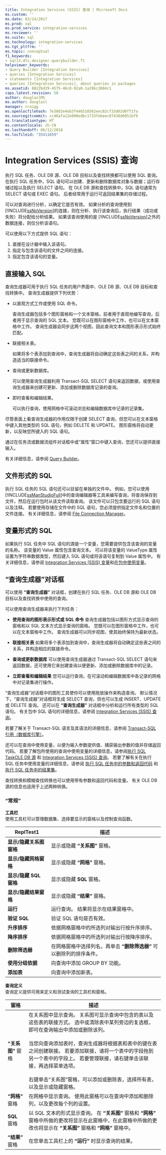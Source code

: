 ```yaml
---
title: Integration Services (SSIS) 查询 | Microsoft Docs
ms.custom: ''
ms.date: 03/14/2017
ms.prod: sql
ms.prod_service: integration-services
ms.reviewer: ''
ms.suite: sql
ms.technology: integration-services
ms.tgt_pltfrm: ''
ms.topic: conceptual
f1_keywords:
- sql13.dts.designer.querybuilder.f1
helpviewer_keywords:
- Query Builder [Integration Services]
- queries [Integration Services]
- statements [Integration Services]
- queries [Integration Services], about queries in packages
ms.assetid: 8822bd29-4575-46c8-92a0-1a39bc2604c1
caps.latest.revision: 58
author: douglaslMS
ms.author: douglasl
manager: craigg
ms.openlocfilehash: 7e3603e4eb3f446518562eec82cf33d02d0ff1fa
ms.sourcegitcommit: cc46afa12e890edbc1733febeec87438d6051bf9
ms.translationtype: HT
ms.contentlocale: zh-CN
ms.lasthandoff: 06/12/2018
ms.locfileid: "35411659"
---
```

# <a name="integration-services-ssis-queries"></a>Integration Services (SSIS) 查询
  执行 SQL 任务、OLE DB 源、OLE DB 目标以及查找转换都可以使用 SQL 查询。 在执行 SQL 任务中，SQL 语句可以创建、更新和删除数据库对象与数据；运行存储过程以及执行 SELECT 语句。 在 OLE DB 源和查找转换中，SQL 语句通常为 SELECT 语句或 EXEC 语句。 后者经常用于运行可返回结果集的存储过程。  
  
 可以对查询进行分析，以确定它是否有效。 如果分析的查询使用到 [!INCLUDE[ssNoVersion](../includes/ssnoversion-md.md)]的连接，则在分析、执行该查询后，执行结果（成功或失败）将分配给分析结果。 如果该查询使用的是 [!INCLUDE[ssNoVersion](../includes/ssnoversion-md.md)]之外的数据连接，则仅分析该语句。  
  
可以使用以下方式提供 SQL 语句：
1.   直接在设计器中输入该语句。
2.   指定与包含该语句的文件之间的连接。
3.   指定包含该语句的变量。  
  
## <a name="direct-input-sql"></a>直接输入 SQL  
 查询生成器可用于执行 SQL 任务的用户界面中、OLE DB 源、OLE DB 目标和查找转换中。 查询生成器提供下列优势：  
  
-   以直观方式工作或使用 SQL 命令。  
  
     查询生成器包括多个图形窗格和一个文本窗格，前者用于直观地编写查询，后者用于显示查询的 SQL 文本。 您既可以在图形窗格中工作，也可以在文本窗格中工作。 查询生成器会同步这两个视图，因此查询文本和图形表示形式始终匹配。  
  
-   联接相关表。  
  
     如果将多个表添加到查询中，查询生成器将自动确定这些表之间的关系，并构造适当的联接命令。  
  
-   查询或更新数据库。  
  
     可以使用查询生成器利用 Transact-SQL SELECT 语句来返回数据，或使用查询生成器来创建可更新、添加或删除数据库记录的查询。  
  
-   即时查看和编辑结果。  
  
     可以执行查询，使用网格中可滚动浏览和编辑数据库中记录的记录集。  
  
 尽管表面上看查询生成器的作用仅限于创建 SELECT 查询，但您可以在文本窗格中键入其他类型的 SQL 语句，例如 DELETE 和 UPDATE。 图形窗格将自动更新，以反映您所键入的 SQL 语句。  
  
 通过在任务流或数据流组件对话框中或“属性”窗口中键入查询，您还可以提供直接输入。  
  
 有关详细信息，请参阅 [Query Builder](http://msdn.microsoft.com/library/780752c9-6e3c-4f44-aaff-4f4d5e5a45c5)。  
  
## <a name="sql-in-files"></a>文件形式的 SQL  
 执行 SQL 任务的 SQL 语句还可以驻留在单独的文件中。 例如，您可以使用 [!INCLUDE[ssManStudioFull](../includes/ssmanstudiofull-md.md)]中的查询编辑器等工具来编写查询，将查询保存到文件，然后在运行包时从该文件读取查询。 该文件可以只包含要运行的 SQL 语句以及注释。 若要使用存储在文件中的 SQL 语句，您必须提供指定文件名和位置的文件连接。 有关详细信息，请参阅 [File Connection Manager](../integration-services/connection-manager/file-connection-manager.md)。  
  
## <a name="sql-in-variables"></a>变量形式的 SQL  
 如果执行 SQL 任务中 SQL 语句的源是一个变量，您需要提供包含该查询的变量的名称。 该变量的 Value 属性包含查询文本。 可以将该变量的 ValueType 属性设置为字符串数据类型，然后键入 SQL 语句或将该语句复制到 Value 属性中。 有关详细信息，请参阅 [Integration Services (SSIS) 变量](../integration-services/integration-services-ssis-variables.md)和[在包中使用变量](http://msdn.microsoft.com/library/7742e92d-46c5-4cc4-b9a3-45b688ddb787)。  

## <a name="query-builder-dialog-box"></a>“查询生成器”对话框
可以使用 **“查询生成器”** 对话框，创建在执行 SQL 任务、OLE DB 源和 OLE DB 目标以及查找转换中使用的查询。  
  
 可以使用查询生成器来执行下列任务：  
  
-   **使用查询的图形表示形式或 SQL 命令** 查询生成器包括以图形方式显示查询的窗格和以 SQL 文本方式显示查询的窗格。 您既可以在图形窗格中工作，也可以在文本窗格中工作。 查询生成器可以同步视图，使其始终保持为最新状态。  
  
-   **联接相关表** 如果将多个表添加到查询中，查询生成器将自动确定这些表之间的关系，并构造相应的联接命令。  
  
-   **查询或更新数据库** 可以使用查询生成器通过 Transact-SQL SELECT 语句来返回数据，还可使用它来创建查询以便更新、添加或删除数据库中的记录。  
  
-   **立即查看和编辑结果** 您可以运行查询，在可滚动和编辑数据库中各记录的网格中对记录集进行操作。  
  
 “查询生成器”对话框中的图形工具使你可以使用拖放操作来构造查询。 默认情况下，“查询生成器”对话框将生成 SELECT 查询，但也可以生成 INSERT、UPDATE 或 DELETE 查询。 还可以在 **“查询生成器”** 对话框中分析和运行所有类型的 SQL 语句。 有关包中 SQL 语句的详细信息，请参阅 [Integration Services (SSIS) 查询](../integration-services/integration-services-ssis-queries.md)。  
  
 若要了解关于 Transact-SQL 语言及其语法的详细信息，请参阅 [Transact-SQL 引用（数据库引擎）](../t-sql/transact-sql-reference-database-engine.md)。  
  
 还可以在查询中使用变量，以便为输入参数提供值、捕获输出参数的值并存储返回代码。 若要了解包所使用的查询中使用变量的详细信息，请参阅[执行 SQL Task](../integration-services/control-flow/execute-sql-task.md)[OLE DB 源](../integration-services/data-flow/ole-db-source.md) 和 [Integration Services (SSIS) 查询](../integration-services/integration-services-ssis-queries.md)。 若要了解有关在执行 SQL 任务中使用变量的详细信息，请参阅 [执行 SQL 任务中的参数和返回代码](http://msdn.microsoft.com/library/a3ca65e8-65cf-4272-9a81-765a706b8663) 和 [执行 SQL 任务中的结果集](http://msdn.microsoft.com/library/62605b63-d43b-49e8-a863-e154011e6109)。  
  
 查找转换和模糊查找转换也可以使用带有参数和返回代码和变量。 有关 OLE DB 源的信息也适用于上述两种转换。  
  
### <a name="options"></a>“常规”  
 **工具栏**  
 使用工具栏可以管理数据集、选择要显示的窗格以及控制查询函数。  
  
|ReplTest1|描述|  
|-----------|-----------------|  
|**显示/隐藏关系图窗格**|显示或隐藏 **“关系图”** 窗格。|  
|**显示/隐藏网格窗格**|显示或隐藏 **“网格”** 窗格。|  
|**显示/隐藏 SQL 窗格**|显示或隐藏 **SQL** 窗格。|  
|**显示/隐藏结果窗格**|显示或隐藏 **“结果”** 窗格。|  
|**运行**|运行查询。 结果将显示在结果窗格中。|  
|**验证 SQL**|验证 SQL 语句是否有效。|  
|**升序排序**|依据网格窗格中的所选列对输出行按升序排序。|  
|**降序排序**|依据网格窗格中的所选列对输出行按降序排序。|  
|**删除筛选器**|在网格窗格中选择列名，再单击 **“删除筛选器”** 可以删除列的排序条件。|  
|**使用分组依据**|向查询中添加 GROUP BY 功能。|  
|**添加表**|向查询中添加新表。|  
  
 **查询定义**  
 查询定义提供可用来定义和测试查询的工具栏和窗格。  
  
|窗格|描述|  
|----------|-----------------|  
|**“关系图”** 窗格|在关系图中显示查询。 关系图可显示查询中包含的表以及这些表的联接方式。 选中或清除表中某列旁边的复选框，即可在查询输出中添加或删除该列。<br /><br /> 当您向查询添加表时，查询生成器将根据表和表中的键在表之间创建联接。 若要添加联接，请将一个表中的字段拖到另一个表中的字段上。 若要管理联接，请右键单击该联接，再选择菜单选项。<br /><br /> 右键单击“关系图”窗格，可以添加或删除表，选择所有表，以及显示或隐藏窗格。|  
|**“网格”** 窗格|在网格中显示查询。 使用此窗格可以在查询中添加和删除列，以及更改每个列的设置。|  
|**SQL** 窗格|以 SQL 文本的形式显示查询。 在 **“关系图”** 窗格和 **“网格”** 窗格中所做的更改将显示在此窗格中，在此窗格中所做的更改也将显示在 **“关系图”** 窗格和 **“网格”** 窗格中。|  
|**“结果”** 窗格|在您单击工具栏上的 **“运行”** 时显示查询的结果。| 

  
